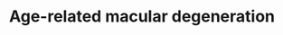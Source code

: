 ---
annotations:
- id: DOID:10871
  parent: genetic disease
  type: Disease Ontology
  value: age related macular degeneration
- id: CL:0002586
  parent: animal cell
  type: Cell Type Ontology
  value: retinal pigment epithelial cell
authors:
- Eweitz
citedin: ''
communities:
- Mitochondrion
description: Age-related macular degeneration (AMD) is a leading cause of vision impairment
  in individuals aged 55 and older in the Western world.  This diagram shows metabolic
  pathway crosstalk in AMD.    In AMD, the upregulation of PARP2 expression leads
  to the downregulation of SIRT1. The depletion of SIRT1, a NAD+-dependent deacetylase,
  causes acetylation and inactivation of PGC-1α. Reduced SIRT1 levels activate the
  TORC1 complex in AMD, which inhibits autophagy through phosphorylation-mediated
  suppression of Atg13 and ULK1. Additionally, activated mTOR enhances glycolysis.
  MAPK3 expression is reduced in AMD RPE cells, which can result in increased PMAIP1
  mRNA levels, leading to higher NOXA protein expression. NOXA promotes changes in
  the mitochondrial membrane and the release of apoptogenic proteins. MDH1, a key
  gene in energy metabolism, is upregulated in AMD RPE cells. This cytosolic enzyme
  plays an essential role in the malate-aspartate shuttle, allowing malate to pass
  through the mitochondrial membrane, and facilitates the NAD/NADH-dependent reversible
  oxidation of oxaloacetate to malate. In AMD RPE cells, reduced AMPK activity may
  disrupt both catabolic and anabolic processes, further downregulating PGC-1α and
  SIRT1.   Inspired by Figure 7 in [Zhang et al. (2020)](https://pmc.ncbi.nlm.nih.gov/articles/PMC7016007/).
last-edited: 2025-03-26
ndex: null
organisms:
- Homo sapiens
redirect_from:
- /index.php/Pathway:WP5526
- /instance/WP5526
- /instance/WP5526_r138229
revision: r138229
schema-jsonld:
- '@context': https://schema.org/
  '@id': https://wikipathways.github.io/pathways/WP5526.html
  '@type': Dataset
  creator:
    '@type': Organization
    name: WikiPathways
  description: Age-related macular degeneration (AMD) is a leading cause of vision
    impairment in individuals aged 55 and older in the Western world.  This diagram
    shows metabolic pathway crosstalk in AMD.    In AMD, the upregulation of PARP2
    expression leads to the downregulation of SIRT1. The depletion of SIRT1, a NAD+-dependent
    deacetylase, causes acetylation and inactivation of PGC-1α. Reduced SIRT1 levels
    activate the TORC1 complex in AMD, which inhibits autophagy through phosphorylation-mediated
    suppression of Atg13 and ULK1. Additionally, activated mTOR enhances glycolysis.
    MAPK3 expression is reduced in AMD RPE cells, which can result in increased PMAIP1
    mRNA levels, leading to higher NOXA protein expression. NOXA promotes changes
    in the mitochondrial membrane and the release of apoptogenic proteins. MDH1, a
    key gene in energy metabolism, is upregulated in AMD RPE cells. This cytosolic
    enzyme plays an essential role in the malate-aspartate shuttle, allowing malate
    to pass through the mitochondrial membrane, and facilitates the NAD/NADH-dependent
    reversible oxidation of oxaloacetate to malate. In AMD RPE cells, reduced AMPK
    activity may disrupt both catabolic and anabolic processes, further downregulating
    PGC-1α and SIRT1.   Inspired by Figure 7 in [Zhang et al. (2020)](https://pmc.ncbi.nlm.nih.gov/articles/PMC7016007/).
  keywords:
  - MAPK3
  - MDH1
  - MLST8
  - MTOR
  - Malate
  - NAD+
  - Oxaloacetate
  - PARP2
  - PMAIP1
  - PPARGC1A
  - PRKAA1
  - PRKAA2
  - PRKAB1
  - PRKAB2
  - PRKAG1
  - PRKAG2
  - PRKAG3
  - RPS6KB1
  - RPTOR
  - SIRT1
  license: CC0
  name: Age-related macular degeneration
seo: CreativeWork
title: Age-related macular degeneration
wpid: WP5526
---